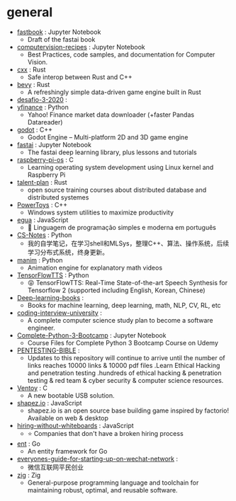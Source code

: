# general
- [fastbook](https://github.com/fastai/fastbook) : Jupyter Notebook
  - Draft of the fastai book
- [computervision-recipes](https://github.com/microsoft/computervision-recipes) : Jupyter Notebook
  - Best Practices, code samples, and documentation for Computer Vision.
- [cxx](https://github.com/dtolnay/cxx) : Rust
  - Safe interop between Rust and C++
- [bevy](https://github.com/bevyengine/bevy) : Rust
  - A refreshingly simple data-driven game engine built in Rust
- [desafio-3-2020](https://github.com/maratonadev-br/desafio-3-2020) : 
- [yfinance](https://github.com/ranaroussi/yfinance) : Python
  - Yahoo! Finance market data downloader (+faster Pandas Datareader)
- [godot](https://github.com/godotengine/godot) : C++
  - Godot Engine – Multi-platform 2D and 3D game engine
- [fastai](https://github.com/fastai/fastai) : Jupyter Notebook
  - The fastai deep learning library, plus lessons and tutorials
- [raspberry-pi-os](https://github.com/s-matyukevich/raspberry-pi-os) : C
  - Learning operating system development using Linux kernel and Raspberry Pi
- [talent-plan](https://github.com/pingcap/talent-plan) : Rust
  - open source training courses about distributed database and distributed systemes
- [PowerToys](https://github.com/microsoft/PowerToys) : C++
  - Windows system utilities to maximize productivity
- [egua](https://github.com/eguatech/egua) : JavaScript
  - 🦄 Linguagem de programação simples e moderna em português
- [CS-Notes](https://github.com/huangrt01/CS-Notes) : Python
  - 我的自学笔记，在学习shell和MLSys，整理C++、算法、操作系统，后续学习分布式系统，终身更新。
- [manim](https://github.com/3b1b/manim) : Python
  - Animation engine for explanatory math videos
- [TensorFlowTTS](https://github.com/TensorSpeech/TensorFlowTTS) : Python
  - 😝 TensorFlowTTS: Real-Time State-of-the-art Speech Synthesis for Tensorflow 2 (supported including English, Korean, Chinese)
- [Deep-learning-books](https://github.com/loveunk/Deep-learning-books) : 
  - Books for machine learning, deep learning, math, NLP, CV, RL, etc
- [coding-interview-university](https://github.com/jwasham/coding-interview-university) : 
  - A complete computer science study plan to become a software engineer.
- [Complete-Python-3-Bootcamp](https://github.com/Pierian-Data/Complete-Python-3-Bootcamp) : Jupyter Notebook
  - Course Files for Complete Python 3 Bootcamp Course on Udemy
- [PENTESTING-BIBLE](https://github.com/blaCCkHatHacEEkr/PENTESTING-BIBLE) : 
  - Updates to this repository will continue to arrive until the number of links reaches 10000 links & 10000 pdf files .Learn Ethical Hacking and penetration testing .hundreds of ethical hacking & penetration testing & red team & cyber security & computer science resources.
- [Ventoy](https://github.com/ventoy/Ventoy) : C
  - A new bootable USB solution.
- [shapez.io](https://github.com/tobspr/shapez.io) : JavaScript
  - shapez.io is an open source base building game inspired by factorio! Available on web & desktop
- [hiring-without-whiteboards](https://github.com/poteto/hiring-without-whiteboards) : JavaScript
  - ⭐️ Companies that don't have a broken hiring process
- [ent](https://github.com/facebook/ent) : Go
  - An entity framework for Go
- [everyones-guide-for-starting-up-on-wechat-network](https://github.com/xiaolai/everyones-guide-for-starting-up-on-wechat-network) : 
  - 微信互联网平民创业
- [zig](https://github.com/ziglang/zig) : Zig
  - General-purpose programming language and toolchain for maintaining robust, optimal, and reusable software.

